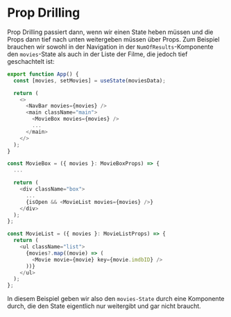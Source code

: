 # Prop Drilling

Prop Drilling passiert dann, wenn wir einen State heben müssen und die Props dann tief nach unten weitergeben müssen über Props. Zum Beispiel 
brauchen wir sowohl in der Navigation in der `NumOfResults`-Komponente den `movies`-State als auch in der Liste der Filme, die jedoch tief 
geschachtelt ist:

````Typescript
export function App() {
  const [movies, setMovies] = useState(moviesData);

  return (
    <>
      <NavBar movies={movies} />
      <main className="main">
        <MovieBox movies={movies} />
        ...
      </main>
    </>
  );
}

const MovieBox = ({ movies }: MovieBoxProps) => {
  ...

  return (
    <div className="box">
      ...
      {isOpen && <MovieList movies={movies} />}
    </div>
  );
};

const MovieList = ({ movies }: MovieListProps) => {
  return (
    <ul className="list">
      {movies?.map((movie) => (
        <Movie movie={movie} key={movie.imdbID} />
      ))}
    </ul>
  );
};
````

In diesem Beispiel geben wir also den `movies-State` durch eine Komponente durch, die den State eigentlich nur weitergibt und gar nicht braucht.